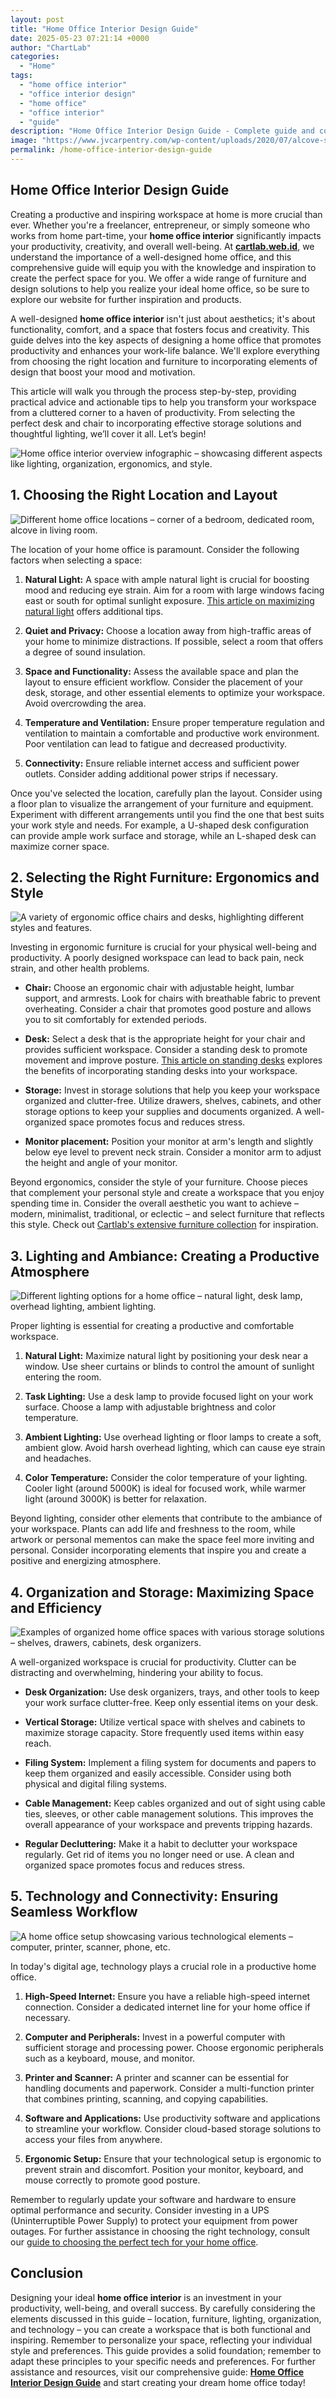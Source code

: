 ```yaml
---
layout: post
title: "Home Office Interior Design Guide"
date: 2025-05-23 07:21:14 +0000
author: "ChartLab"
categories:
  - "Home"
tags:
  - "home office interior"
  - "office interior design"
  - "home office"
  - "office interior"
  - "guide"
description: "Home Office Interior Design Guide - Complete guide and comprehensive analysis"
image: "https://www.jvcarpentry.com/wp-content/uploads/2020/07/alcove-shelving-lights-4.jpg"
permalink: /home-office-interior-design-guide
---
```


## Home Office Interior Design Guide

<!--more-->

Creating a productive and inspiring workspace at home is more crucial than ever.  Whether you're a freelancer, entrepreneur, or simply someone who works from home part-time, your **home office interior** significantly impacts your productivity, creativity, and overall well-being.  At [**cartlab.web.id**](https://cartlab.web.id), we understand the importance of a well-designed home office, and this comprehensive guide will equip you with the knowledge and inspiration to create the perfect space for you.  We offer a wide range of furniture and design solutions to help you realize your ideal home office, so be sure to explore our website for further inspiration and products.


A well-designed **home office interior** isn't just about aesthetics; it's about functionality, comfort, and a space that fosters focus and creativity. This guide delves into the key aspects of designing a home office that promotes productivity and enhances your work-life balance. We'll explore everything from choosing the right location and furniture to incorporating elements of design that boost your mood and motivation.


This article will walk you through the process step-by-step, providing practical advice and actionable tips to help you transform your workspace from a cluttered corner to a haven of productivity.  From selecting the perfect desk and chair to incorporating effective storage solutions and thoughtful lighting, we’ll cover it all.  Let’s begin!


![Home office interior overview infographic – showcasing different aspects like lighting, organization, ergonomics, and style.](https://st.hzcdn.com/simgs/d8b1b058036a496a_14-9999/home-design.jpg)


## 1. Choosing the Right Location and Layout


![Different home office locations – corner of a bedroom, dedicated room, alcove in living room.](https://www.jvcarpentry.com/wp-content/uploads/2020/07/alcove-shelving-lights-4.jpg)


The location of your home office is paramount.  Consider the following factors when selecting a space:

1. **Natural Light:**  A space with ample natural light is crucial for boosting mood and reducing eye strain.  Aim for a room with large windows facing east or south for optimal sunlight exposure.  [This article on maximizing natural light](https://www.architecturaldigest.com/story/how-to-maximize-natural-light-in-your-home) offers additional tips.

2. **Quiet and Privacy:**  Choose a location away from high-traffic areas of your home to minimize distractions. If possible, select a room that offers a degree of sound insulation.

3. **Space and Functionality:**  Assess the available space and plan the layout to ensure efficient workflow. Consider the placement of your desk, storage, and other essential elements to optimize your workspace.  Avoid overcrowding the area.

4. **Temperature and Ventilation:**  Ensure proper temperature regulation and ventilation to maintain a comfortable and productive work environment.  Poor ventilation can lead to fatigue and decreased productivity.

5. **Connectivity:**  Ensure reliable internet access and sufficient power outlets.  Consider adding additional power strips if necessary.

Once you've selected the location, carefully plan the layout.  Consider using a floor plan to visualize the arrangement of your furniture and equipment.  Experiment with different arrangements until you find the one that best suits your work style and needs.  For example, a U-shaped desk configuration can provide ample work surface and storage, while an L-shaped desk can maximize corner space.


## 2. Selecting the Right Furniture: Ergonomics and Style


![A variety of ergonomic office chairs and desks, highlighting different styles and features.](https://thumbs.dreamstime.com/b/modern-office-interior-sleek-desks-chairs-highlighting-minimalist-design-natural-lighting-space-designed-ergonomic-343195324.jpg)


Investing in ergonomic furniture is crucial for your physical well-being and productivity.  A poorly designed workspace can lead to back pain, neck strain, and other health problems.

* **Chair:**  Choose an ergonomic chair with adjustable height, lumbar support, and armrests.  Look for chairs with breathable fabric to prevent overheating. Consider a chair that promotes good posture and allows you to sit comfortably for extended periods.

* **Desk:**  Select a desk that is the appropriate height for your chair and provides sufficient workspace.  Consider a standing desk to promote movement and improve posture.  [This article on standing desks](https://www.healthline.com/health/standing-desk-benefits) explores the benefits of incorporating standing desks into your workspace.

* **Storage:**  Invest in storage solutions that help you keep your workspace organized and clutter-free.  Utilize drawers, shelves, cabinets, and other storage options to keep your supplies and documents organized.  A well-organized space promotes focus and reduces stress.

* **Monitor placement:**  Position your monitor at arm's length and slightly below eye level to prevent neck strain. Consider a monitor arm to adjust the height and angle of your monitor.

Beyond ergonomics, consider the style of your furniture. Choose pieces that complement your personal style and create a workspace that you enjoy spending time in.  Consider the overall aesthetic you want to achieve – modern, minimalist, traditional, or eclectic – and select furniture that reflects this style.  Check out [Cartlab's extensive furniture collection](cartlab.web.id/furniture) for inspiration.


## 3. Lighting and Ambiance: Creating a Productive Atmosphere


![Different lighting options for a home office – natural light, desk lamp, overhead lighting, ambient lighting.](http://www.heavydutyofficechairsguide.com/wp-content/uploads/2017/07/41mm60ZXh5L.jpg)


Proper lighting is essential for creating a productive and comfortable workspace.

1. **Natural Light:**  Maximize natural light by positioning your desk near a window.  Use sheer curtains or blinds to control the amount of sunlight entering the room.

2. **Task Lighting:**  Use a desk lamp to provide focused light on your work surface.  Choose a lamp with adjustable brightness and color temperature.

3. **Ambient Lighting:**  Use overhead lighting or floor lamps to create a soft, ambient glow.  Avoid harsh overhead lighting, which can cause eye strain and headaches.

4. **Color Temperature:**  Consider the color temperature of your lighting.  Cooler light (around 5000K) is ideal for focused work, while warmer light (around 3000K) is better for relaxation.


Beyond lighting, consider other elements that contribute to the ambiance of your workspace.  Plants can add life and freshness to the room, while artwork or personal mementos can make the space feel more inviting and personal.  Consider incorporating elements that inspire you and create a positive and energizing atmosphere.


## 4. Organization and Storage: Maximizing Space and Efficiency


![ Examples of organized home office spaces with various storage solutions – shelves, drawers, cabinets, desk organizers.](https://i2.wp.com/garagesmart.com.au/wp-content/uploads/2021/07/13-1.jpg)


A well-organized workspace is crucial for productivity.  Clutter can be distracting and overwhelming, hindering your ability to focus.

* **Desk Organization:**  Use desk organizers, trays, and other tools to keep your work surface clutter-free.  Keep only essential items on your desk.

* **Vertical Storage:**  Utilize vertical space with shelves and cabinets to maximize storage capacity.  Store frequently used items within easy reach.

* **Filing System:**  Implement a filing system for documents and papers to keep them organized and easily accessible.  Consider using both physical and digital filing systems.

* **Cable Management:**  Keep cables organized and out of sight using cable ties, sleeves, or other cable management solutions.  This improves the overall appearance of your workspace and prevents tripping hazards.

* **Regular Decluttering:**  Make it a habit to declutter your workspace regularly.  Get rid of items you no longer need or use.  A clean and organized space promotes focus and reduces stress.


## 5.  Technology and Connectivity: Ensuring Seamless Workflow


![ A home office setup showcasing various technological elements – computer, printer, scanner, phone, etc.](https://www.home-designing.com/wp-content/uploads/2023/06/home-office-setup-concepts.jpg)


In today's digital age, technology plays a crucial role in a productive home office.

1. **High-Speed Internet:**  Ensure you have a reliable high-speed internet connection.  Consider a dedicated internet line for your home office if necessary.

2. **Computer and Peripherals:**  Invest in a powerful computer with sufficient storage and processing power.  Choose ergonomic peripherals such as a keyboard, mouse, and monitor.

3. **Printer and Scanner:**  A printer and scanner can be essential for handling documents and paperwork.  Consider a multi-function printer that combines printing, scanning, and copying capabilities.

4. **Software and Applications:**  Use productivity software and applications to streamline your workflow.  Consider cloud-based storage solutions to access your files from anywhere.

5. **Ergonomic Setup:**  Ensure that your technological setup is ergonomic to prevent strain and discomfort.  Position your monitor, keyboard, and mouse correctly to promote good posture.


Remember to regularly update your software and hardware to ensure optimal performance and security. Consider investing in a UPS (Uninterruptible Power Supply) to protect your equipment from power outages.  For further assistance in choosing the right technology, consult our [guide to choosing the perfect tech for your home office](cartlab.web.id/tech-guide).


## Conclusion

Designing your ideal **home office interior** is an investment in your productivity, well-being, and overall success. By carefully considering the elements discussed in this guide – location, furniture, lighting, organization, and technology – you can create a workspace that is both functional and inspiring. Remember to personalize your space, reflecting your individual style and preferences.  This guide provides a solid foundation; remember to adapt these principles to your specific needs and preferences.  For further assistance and resources, visit our comprehensive guide: [**Home Office Interior Design Guide**](cartlab.web.id/home-office-interior-design-guide) and start creating your dream home office today!
